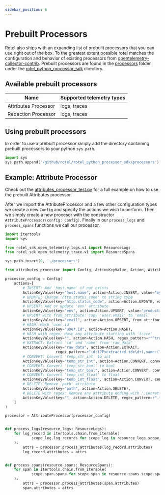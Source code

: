 ```yaml
---
sidebar_position: 6
---
```


# Prebuilt Processors

Rotel also ships with an expanding list of prebuilt processors that you can use right out of the box. To the greatest extent possible rotel matches the configuration and behavior of existing processors from [opentelemetry-collector-contrib](https://github.com/open-telemetry/opentelemetry-collector-contrib). Prebuilt processors are found in the [processors](https://github.com/streamfold/rotel/tree/main/rotel_python_processor_sdk/processors) folder under the [rotel_python_processor_sdk](https://github.com/streamfold/rotel/tree/main/rotel_python_processor_sdk) directory.                                                         

## Available prebuilt processors

| Name                 | Supported telemetry types |
|----------------------|---------------------------|
| Attributes Processor | logs, traces              |
| Redaction Processor  | logs, traces              |

## Using prebuilt processors

In order to use a prebuilt processor simply add the directory containing prebuilt processors to your python `sys.path`. 

```python
import sys
sys.path.append('/github/rotel/rotel_python_processor_sdk/processors')
```

## Example: Attribute Processor
Check out the [attributes_processor_test.py](https://github.com/streamfold/rotel/blob/main/rotel_python_processor_sdk/python_tests/attributes_processor_test.py) for a full example on how to use the prebuilt Attributes processor.

After we import the AttributeProcessor and a few other configuration types we create a new `Config` and specify the actions we wish to perform. Then we simply create a new procesor with the constructor `AttributeProcessor(config: Config)`. Finally in our `process_logs` and `process_spans` functions we call our processor.

```python title="attributes_processor_test.py"
import itertools
import sys

from rotel_sdk.open_telemetry.logs.v1 import ResourceLogs
from rotel_sdk.open_telemetry.trace.v1 import ResourceSpans

sys.path.insert(0, './processors')

from attributes_processor import Config, ActionKeyValue, Action, AttributeProcessor

processor_config = Config(
    actions=[
        # INSERT: Add 'host.name' if not exists
        ActionKeyValue(key="host.name", action=Action.INSERT, value="my-server-1"),
        # UPDATE: Change 'http.status_code' to string type
        ActionKeyValue(key="http.status_code", action=Action.UPDATE, value="OK"),
        # UPSERT: Add or update 'env' attribute
        ActionKeyValue(key="env", action=Action.UPSERT, value="production"),
        # UPSERT with from_attribute: Copy 'user.email' to 'email'
        ActionKeyValue(key="email", action=Action.UPSERT, from_attribute="user.email"),
        # HASH: Hash 'user.id'
        ActionKeyValue(key="user.id", action=Action.HASH),
        # HASH with regex: Hash any attribute starting with 'trace'
        ActionKeyValue(key="", action=Action.HASH, regex_pattern=r"^trace.*"),
        # EXTRACT: Extract 'id' and 'name' from 'raw_data'
        ActionKeyValue(key="raw_data", action=Action.EXTRACT,
                       regex_pattern=r"id:(?P<extracted_id>\d+),name:(?P<extracted_name>\w+)"),
        # CONVERT: Convert 'temp_str_int' to int
        ActionKeyValue(key="temp_str_int", action=Action.CONVERT, converted_type="int"),
        # CONVERT: Convert 'temp_str_bool' to bool
        ActionKeyValue(key="temp_str_bool", action=Action.CONVERT, converted_type="bool"),
        # CONVERT: Convert 'temp_int_float' to float
        ActionKeyValue(key="temp_int_float", action=Action.CONVERT, converted_type="double"),
        # DELETE: Remove 'path' attribute
        ActionKeyValue(key="path", action=Action.DELETE),
        # DELETE with regex: Remove any attribute ending with '.secret'
        ActionKeyValue(key="", action=Action.DELETE, regex_pattern=r".*\.secret$"),
    ]
)

processor = AttributeProcessor(processor_config)


def process_logs(resource_logs: ResourceLogs):
    for log_record in itertools.chain.from_iterable(
            scope_log.log_records for scope_log in resource_logs.scope_logs
    ):
        attrs = processor.process_attributes(log_record.attributes)
        log_record.attributes = attrs


def process_spans(resource_spans: ResourceSpans):
    for span in itertools.chain.from_iterable(
            scope_span.spans for scope_span in resource_spans.scope_spans
    ):
        attrs = processor.process_attributes(span.attributes)
        span.attributes = attrs
```
